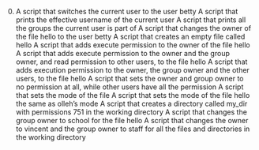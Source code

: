 0. A script that switches the current user to the user betty
A script that prints the effective username of the current user
 A script that prints all the groups the current user is part of
A script that changes the owner of the file hello to the user betty
A script that creates an empty file called hello
A script that adds execute permission to the owner of the file hello
A script that adds execute permission to the owner and the group owner, and read permission to other users, to the file hello
A script that adds execution permission to the owner, the group owner and the other users, to the file hello
A script that sets the owner and group owner to no permission at all, while other users have all the permission
A script that sets the mode of the file
 A script that sets the mode of the file hello the same as olleh’s mode
A script that creates a directory called my_dir with permissions 751 in the working directory
A script that changes the group owner to school for the file hello
A script that changes the owner to vincent and the group owner to staff for all the files and directories in the working directory
